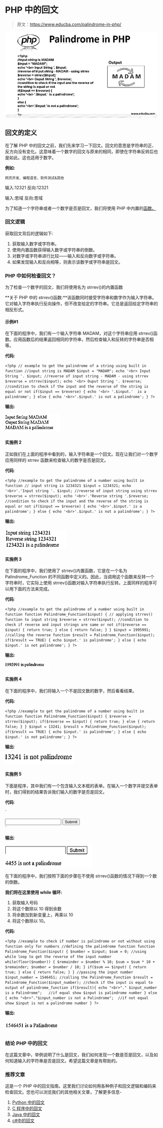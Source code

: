 # PHP 中的回文

> 原文：<https://www.educba.com/palindrome-in-php/>

![palindrome in php](img/e0c82285b6d176afa95608a3b160fbf2.png)



## 回文的定义

在了解 PHP 中的回文之前，我们先来学习一下回文。回文的意思是字符串的正、反方向没有变化。这意味着一个数字的回文与原来的相同，即使在字符串反转后也是如此。这也适用于数字。

**例如:**

<small>网页开发、编程语言、软件测试&其他</small>

输入:12321
反向:12321

输入:思域
反向:思域

为了知道一个字符串或者一个数字是否是回文，我们将使用 PHP 中内置的[函数。](https://www.educba.com/php-recursive-function/)

### 回文逻辑

获取回文背后的逻辑如下:

1.  获取输入数字或字符串。
2.  使用内置函数获得输入数字或字符串的倒数。
3.  对数字或字符串进行比较——输入和反向数字或字符串。
4.  如果发现输入和反向相等，则表示该数字或字符串是回文。

### PHP 中如何检查回文？

为了检查一个数字的回文，我们将使用名为 strrev()的内置函数

**关于 PHP 中的 strrev()函数:**该函数同时接受字符串和数字作为输入字符串。它对输入字符串执行反向操作，但不改变给定的字符串。它总是返回给定字符串的相反形式。

#### 示例#1

在下面的程序中，我们有一个输入字符串 MADAM，对这个字符串应用 strrev()函数。应用函数后的结果返回相同的字符串，然后检查输入和反转的字符串是否相等。

**代码:**

`<?php
// example to get the palindrome of a string using built in function
//input string is MADAM
$input = "MADAM";
echo '<br> Input String '. $input;
//reverse of input string - MADAM - using strrev
$reverse = strrev($input);
echo '<br> Ouput String '. $reverse;
//condition to check if the input and the reverse of the string is equal or not
if($input == $reverse) {
echo '<br> '.$input.'  is a palindrome';
}
else {
echo '<br>'.$input.' is not a palindrome';
}
?>`

**输出:**

![1 (Palindrome in PHP)](img/6011000d85c31b8aeb4926e5478c69ee.png)



#### 实施例 2

正如我们在上面的程序中看到的，输入字符串是一个回文。现在让我们对一个数字应用同样的 strrev 函数来检查输入的数字是否是回文。

**代码**:

`<?php
//example to get the palindrome of a number using built in function
// input string is 1234321
$input = 1234321;
echo '<br>'.'Input string '. $input;
//reverse of input string using strrev
$reverse = strrev($input);
echo '<br>'.'Reverse string '.$reverse;
//condition to check if the input and the reverse of the string is equal or not
if($input == $reverse) {
echo '<br>'.$input.' is a palindrome';
}
else {
echo '<br>'.$input.' is not a palindrome';
}
?>`

**输出:**

#### ![2 Palindrome in PHP](img/4ef8ad796c8183a296002e8be4168773.png)



#### 实施例 3

在下面的程序中，我们使用了 strrev()内置函数，它是在一个名为 Palindrome_Function 的不同函数中定义的。因此，当调用这个函数来反转一个字符串时，它实际上使用 strrev()函数对输入字符串执行反转。上面同样的程序可以用下面的方法来完成。

**代码**:

`<?php
//example to get the palindrome of a number using built in function
function Palindrome_Function($input) {
// applying strrev() function to input string
$reverse = strrev($input);
//condition to check if reverse and input strings are same or not
if($reverse == $input) {
return true;
}
else
{
return false;
}
}
$input = 1995991;
//calling the reverse function
$result = Palindrome_Function($input);
if($result == TRUE) {
echo $input.' is palindrome';
}
else
{
echo $input.' is not palindrome';
}
?>`

**输出:**

![php3](img/6cec18bbbd617dca1ab78467d504bb15.png)



#### 实施例 4

在下面的程序中，我们将输入一个不是回文数的数字，然后看看结果。

**代码:**

`<?php
//example to get the palindrome of a number using built in function
function Palindrome_Function($input) {
$reverse = strrev($input);
if($reverse == $input) {
return true;
}
else
{
return false;
}
}
$input = 13241;
$result = Palindrome_Function($input);
if($result == TRUE) {
echo $input.' is palindrome';
}
else
{
echo $input.' is not palindrome';
}
?>`

**输出**:

![php4](img/f34c7d2cb1b313f53cf7ab17f45e4a34.png)



#### 实施例 5

下面是程序，其中我们有一个包含输入文本框的表单。在输入一个数字并提交表单时，我们得到的结果告诉我们输入的数字是否是回文。

**代码**:

`<html>
<head>
<title>Palindrome Program</title>
</head>
<body>
<form method="post" action="program1.php">
<input type="text" name="number" value="" />
<input type="submit" name="submit" value="Submit" />
</form>
<?php
if(isset($_POST['number'])) {
$input = $_POST['number'];
$reverse = strrev($input);
if($reverse == $input) {
echo $input . 'is a palindrome';
}
else{
echo $input. 'is not a palindrome';
}
}
?>
</body>
</html>`

**输出**:

![php5](img/90717be2e4d76ecfae11b062b507239b.png)



在下面的程序中，我们按照下面的步骤在不使用 strrev()函数的情况下得到一个数的倒数。

**我们将在这里使用 while 循环:**

1.  获取输入号码
2.  将这个数除以 10 得到余数
3.  将余数加到新变量上，再乘以 10
4.  将这个数除以 10。

**代码:**

`<?php
//example to check if number is palindrome or not without using function only for numbers
//defining the palindrome function
function Palindrome_Function($input) {
$number = $input;
$sum = 0;
//using while loop to get the reverse of the input number
while(floor($number))
{
$remainder = $number % 10;
$sum = $sum * 10 + $remainder;
$number = $number / 10;
}
if($sum == $input) {
return true;
}
else {
return false;
}
}
//passing the input number
$input_number = 1546451;
//calling the Palindrome_Function
$result = Palindrome_Function($input_number);
//check if the input is equal to output of palindrome_function
if($result){
echo "<br>"." $input_number is a Palindrome";   //if equal show $input is palindrome number
} else {
echo "<br>"."$input_number is not a Palindrome";  //if not equal show $input is not a palindrome number
}
?>`

**输出:**

![php6](img/4532a4fa4d2583650b7b66ec1cc1a645.png)



### 结论 PHP 中的回文

在这篇文章中，举例说明了什么是回文，我们如何发现一个数是否是回文，以及如何知道输入的字符串是否是回文。希望这篇文章是有帮助的。

### 推荐文章

这是一个 PHP 中的回文指南。这里我们讨论如何用各种例子和回文逻辑和编码来检查回文。您也可以浏览我们的其他相关文章，了解更多信息-

1.  [Python 中的回文](https://www.educba.com/palindrome-in-python/)
2.  [C 程序中的回文](https://www.educba.com/palindrome-in-c-program/)
3.  [Java 中的回文](https://www.educba.com/palindrome-in-java/)
4.  [c#中的回文](https://www.educba.com/palindrome-in-c-sharp/)





